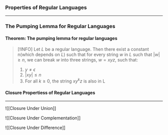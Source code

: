 ### Properties of Regular Languages
---

### The Pumping Lemma for Regular Languages

#### Theorem: The pumping lemma for regular languages

>[!INFO]
>Let $L$ be a regular language. Then there exist a constant n$($which depends on $L)$ such that for every string $w$ in $L$ such that $|w| \geq n$, we can break $w$ into three strings, $w = xyz$, such that:
>1. $y \neq \epsilon$
>2. $|xy| \leq n$
>3. For all $k \geq 0$, the string $xy^kz$ is also in L

#### Closure Propertiess of Regular Languages
---

![[Closure Under Union]]

![[Closure Under Complementation]]

![[Closure Under Difference]]
